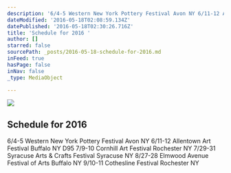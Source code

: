 ```yaml
---
description: '6/4-5 Western New York Pottery Festival Avon NY 6/11-12 Allentown Art Festival Buffalo NY D95 7/9-10 Cornhill Art Festival Rochester NY 7/29-31 Syracuse Arts & Crafts Festival Syracuse NY 8/27-28 Elmwood Avenue Festival of Arts Buffalo NY 9/10-11 Cothesline Festival Rochester NY'
dateModified: '2016-05-18T02:08:59.134Z'
datePublished: '2016-05-18T02:30:26.716Z'
title: 'Schedule for 2016 '
author: []
starred: false
sourcePath: _posts/2016-05-18-schedule-for-2016.md
inFeed: true
hasPage: false
inNav: false
_type: MediaObject

---
```

<article style=""><img src="https://the-grid-user-content.s3-us-west-2.amazonaws.com/a22a239d-62d0-4234-b403-54fff0e956a7.jpg" /><h1>Schedule for 2016 </h1><p>6/4-5 Western New York Pottery Festival Avon NY 6/11-12 Allentown Art Festival Buffalo NY D95 7/9-10 Cornhill Art Festival Rochester NY 7/29-31 Syracuse Arts &amp; Crafts Festival Syracuse NY 8/27-28 Elmwood Avenue Festival of Arts Buffalo NY 9/10-11 Cothesline Festival Rochester NY</p></article>